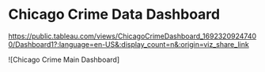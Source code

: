 # Chicago Crime Data Dashboard

https://public.tableau.com/views/ChicagoCrimeDashboard_16923209247400/Dashboard1?:language=en-US&:display_count=n&:origin=viz_share_link

![Chicago Crime Main Dashboard]
